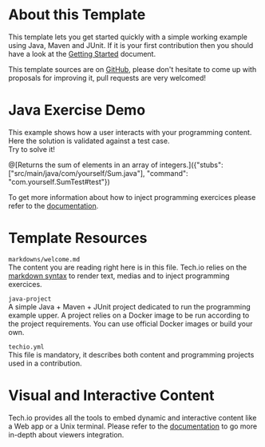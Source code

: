 
# About this Template

This template lets you get started quickly with a simple working example using Java, Maven and JUnit. If it is your first contribution then you should have a look at the [Getting Started](https://gettingstarted) document.


This template sources are on [GitHub](), please don't hesitate to come up with proposals for improving it, pull requests are very welcomed!

# Java Exercise Demo

This example shows how a user interacts with your programming content. Here the solution is validated against a test case.  
Try to solve it!

@[Returns the sum of elements in an array of integers.]({"stubs": ["src/main/java/com/yourself/Sum.java"], "command": "com.yourself.SumTest#test"})

To get more information about how to inject programming exercices please refer to the [documentation]().  

# Template Resources

`markdowns/welcome.md`  
The content you are reading right here is in this file. Tech.io relies on the [markdown syntax](https://github.com/adam-p/markdown-here/wiki/Markdown-Cheatsheet) to render text, medias and to inject programming exercices.


`java-project`  
A simple Java + Maven + JUnit project dedicated to run the programming example upper. A project relies on a Docker image to be run according to the project requirements. You can use official Docker images or build your own.


`techio.yml`  
This file is mandatory, it describes both content and programming projects used in a contribution.

# Visual and Interactive Content

Tech.io provides all the tools to embed dynamic and interactive content like a Web app or a Unix terminal. Please refer to the [documentation]() to go more in-depth about viewers integration.